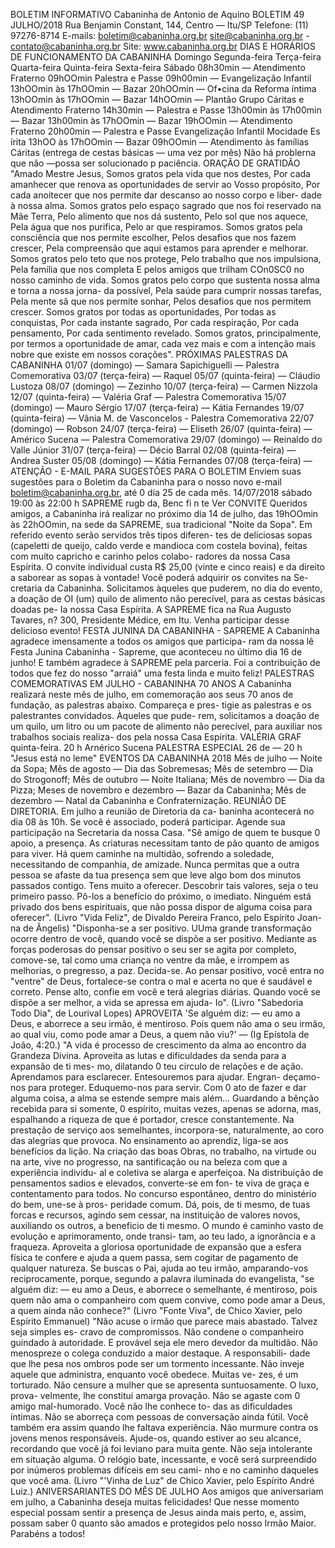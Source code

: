 BOLETIM INFORMATIVO 
Cabaninha de Antonio de Aquino 
BOLETIM 49 JULHO/2018 
Rua Benjamin Constant, 144, Centro — Itu/SP 
Telefone: (11) 97276-8714 
E-mails: boletim@cabaninha.org.br 
site@cabaninha.org.br - contato@cabaninha.org.br 
Site: www.cabaninha.org.br 
DIAS E HORÁRIOS DE FUNCIONAMENTO DA CABANINHA 
Domingo 
Segunda-feira 
Terça-feira 
Quarta-feira 
Quinta-feira 
Sexta-feira 
Sábado 
08h30min — Atendimento Fraterno 
09hOOmin Palestra e Passe 
09h00min — Evangelização Infantil 
13hOOmin às 17hOOmin — Bazar 
20hOOmin — Of•cina da Reforma íntima 
13hOOmin às 17hOOmin — Bazar 
14hOOmin — Plantão Grupo Cáritas 
e Atendimento Fraterno 
14h30min — Palestra e Passe 
13h00min às 17h00min — Bazar 
13h00min às 17hOOmin — Bazar 
19hOOmin — Atendimento Fraterno 
20h00min — Palestra e Passe 
Evangelização Infantil 
Mocidade Es írita 
13hOO às 17hOOmin — Bazar 
09hOOmin — Atendimento às famílias Cáritas 
(entrega de cestas básicas — uma vez por mês) 
Não há problerna que não 
—possa ser solucionado 
p paciência. 
ORAÇÃO DE GRATIDÃO 
"Amado Mestre Jesus, 
Somos gratos pela vida que nos destes, 
Por cada amanhecer que renova as oportunidades de servir ao Vosso 
propósito, 
Por cada anoitecer que nos permite dar descanso ao nosso corpo e liber- 
dade à nossa alma. 
Somos gratos pelo espaço sagrado que nos foi reservado na Mãe Terra, 
Pelo alimento que nos dá sustento, 
Pelo sol que nos aquece, 
Pela água que nos purifica, 
Pelo ar que respiramos. 
Somos gratos pela consciência que nos permite escolher, 
Pelos desafios que nos fazem crescer, 
Pela compreensão que aqui estamos para aprender e melhorar. 
Somos gratos pelo teto que nos protege, 
Pelo trabalho que nos impulsiona, 
Pela família que nos completa 
E pelos amigos que trilham COn0SC0 no nosso caminho de vida. 
Somos gratos pelo corpo que sustenta nossa alma e torna a nossa jorna- 
da possível, 
Pela saúde para cumprir nossas tarefas, 
Pela mente sã que nos permite sonhar, 
Pelos desafios que nos permitem crescer. 
Somos gratos por todas as oportunidades, 
Por todas as conquistas, 
Por cada instante sagrado, 
Por cada respiração, 
Por cada pensamento, 
Por cada sentimento revelado. 
Somos gratos, principalmente, por termos a oportunidade de amar, cada 
vez mais e com a intenção mais nobre que existe em nossos corações". 
PRÓXIMAS PALESTRAS DA CABANINHA 
01/07 (domingo) — Samara Sapichiguelli — Palestra Comemorativa 
03/07 (terça-feira) — Raquel 
05/07 (quinta-feira) — Cláudio Lustoza 
08/07 (domingo) — Zezinho 
10/07 (terça-feira) — Carmen Nizzola 
12/07 (quinta-feira) — Valéria Graf — Palestra Comemorativa 
15/07 (domingo) — Mauro Sérgio 
17/07 (terça-feira) — Kátia Fernandes 
19/07 (quinta-feira) — Vânia M. de Vasconcelos - Palestra Comemorativa 
22/07 (domingo) — Robson 
24/07 (terça-feira) — Eliseth 
26/07 (quinta-feira) — Américo Sucena — Palestra Comemorativa 
29/07 (domingo) — Reinaldo do Valle Júnior 
31/07 (terça-feira) — Décio Barral 
02/08 (quinta-feira) — Andrea Suster 
05/08 (domingo) — Kátia Fernandes 
07/08 (terça-feira) — 
ATENÇÃO - E-MAIL PARA SUGESTÕES PARA O BOLETIM 
Enviem suas sugestões para o Boletim da Cabaninha para o nosso 
novo e-mail boletim@cabaninha.org.br, até 0 dia 25 de cada mês. 
14/07/2018 
sábado 
19:00 às 22:00 h 
SAPREME 
rugb da, 
Benc fi n te 
Ver 
CONVITE 
Queridos amigos, a Cabaninha irá realizar no próximo dia 14 de julho, 
das 19hOOmin às 22hOOmin, na sede da SAPREME, sua tradicional 
"Noite da Sopa". Em referido evento serão servidos três tipos diferen- 
tes de deliciosas sopas (capeletti de queijo, caldo verde e mandioca 
com costela bovina), feitas com muito capricho e carinho pelos colabo- 
radores da nossa Casa Espírita. 
O convite individual custa R$ 25,00 (vinte e cinco reais) e da direito a 
saborear as sopas à vontade! Você poderá adquirir os convites na Se- 
cretaria da Cabaninha. 
Solicitamos àqueles que puderem, no dia do evento, a doação de OI 
(um) quilo de alimento não perecível, para as cestas básicas doadas pe- 
Ia nossa Casa Espírita. 
A SAPREME fica na Rua Augusto Tavares, n? 300, Presidente Médice, 
em Itu. Venha participar desse delicioso evento! 
FESTA JUNINA DA CABANINHA - SAPREME 
A Cabaninha agradece imensamente a todos os amigos que participa- 
ram da nossa lê Festa Junina Cabaninha - Sapreme, que aconteceu no 
último dia 16 de junho! E também agradece à SAPREME pela parceria. 
Foi a contribuição de todos que fez do nosso "arraiá" uma festa linda e 
muito feliz! 
PALESTRAS COMEMORATIVAS EM JULHO - CABANINHA 70 ANOS 
A Cabaninha realizará neste mês de julho, em comemoração aos 
seus 70 anos de fundação, as palestras abaixo. Compareça e pres- 
tigie as palestras e os palestrantes convidados. Àqueles que pude- 
rem, solicitamos a doação de um quilo, um litro ou um pacote de 
alimento não perecível, para auxiliar nos trabalhos sociais realiza- 
dos pela nossa Casa Espírita. 
VALÉRIA GRAF 
quinta-feira. 20 h 
Arnérico Sucena 
PALESTRA ESPECIAL 
26 de — 20 h 
"Jesus está no leme" 
EVENTOS DA CABANINHA 2018 
Mês de julho — Noite da Sopa; 
Mês de agosto — Dia das Sobremesas; 
Mês de setembro — Dia do Strogonoff; 
Mês de outubro — Noite Italiana; 
Mês de novembro — Dia da Pizza; 
Meses de novembro e dezembro — Bazar da Cabaninha; 
Mês de dezembro — Natal da Cabaninha e Confraternização. 
REUNIÃO DE DIRETORIA. Em julho a reunião de Diretoria da ca- 
baninha acontecerá no dia 08 às 10h. Se você é associado, poderá 
participar. Agende sua participação na Secretaria da nossa Casa. 
"Sê amigo de quem te busque 0 apoio, a presença. 
As criaturas necessitam tanto de pão quanto de amigos para viver. 
Há quem caminhe na multidão, sofrendo a soledade, necessitando 
de companhia, de amizade. 
Nunca permitas que a outra pessoa se afaste da tua presença sem 
que leve algo bom dos minutos passados contigo. 
Tens muito a oferecer. 
Descobrir tais valores, seja o teu primeiro passo. 
Pô-los a benefício do próximo, o imediato. 
Ninguém está privado dos bens espirituais, que não possa dispor 
de alguma coisa para oferecer". 
(Livro "Vida Feliz", de Divaldo Pereira Franco, pelo Espírito Joan- 
na de Ângelis) 
"Disponha-se a ser positivo. 
UUma grande transformação ocorre dentro de você, quando você 
se dispõe a ser positivo. 
Mediante as forças poderosas do pensar positivo o seu ser se agita 
por completo, comove-se, tal como uma criança no ventre da 
mãe, e irrompem as melhorias, o pregresso, a paz. 
Decida-se. Ao pensar positivo, você entra no "ventre" de Deus, 
fortalece-se contra o mal e acerta no que é saudável e correto. 
Pense alto, confie em você e terá alegrias diárias. 
Quando você se dispõe a ser melhor, a vida se apressa em ajuda- 
Io". 
(Livro "Sabedoria Todo Dia", de Lourival Lopes) 
APROVEITA 
'Se alguém diz: — eu amo a Deus, e aborrece a seu irmão, é mentiroso. Pois 
quem não ama o seu irmão, ao qual viu, como pode amar a Deus, a quem não 
viu?' — (Ig Epístola de João, 4:20.) 
"A vida é processo de crescimento da alma ao encontro da Grandeza 
Divina. 
Aproveita as lutas e dificuldades da senda para a expansão de ti mes- 
mo, dilatando 0 teu circulo de relações e de ação. 
Aprendamos para esclarecer. Entesouremos para ajudar. Engran- 
deçamo-nos para proteger. 
Eduquemo-nos para servir. 
Com 0 ato de fazer e dar alguma coisa, a alma se estende sempre mais 
além... 
Guardando a bênção recebida para si somente, 0 espírito, muitas vezes, 
apenas se adorna, mas, espalhando a riqueza de que é portador, cresce 
constantemente. 
Na prestação de serviço aos semelhantes, incorpora-se, naturalmente, 
ao coro das alegrias que provoca. 
No ensinamento ao aprendiz, liga-se aos benefícios da lição. 
Na criação das boas Obras, no trabalho, na virtude ou na arte, vive no 
progresso, na santificação ou na beleza com que a experiência individu- 
al e coletiva se alarga e aperfeiçoa. 
Na distribuição de pensamentos sadios e elevados, converte-se em fon- 
te viva de graça e contentamento para todos. 
No concurso espontâneo, dentro do ministério do bem, une-se à pros- 
peridade comum. 
Dá, pois, de ti mesmo, de tuas forcas e recursos, agindo sem cessar, na 
instituição de valores novos, auxiliando os outros, a beneficio de ti 
mesmo. 
O mundo é caminho vasto de evolução e aprimoramento, onde transi- 
tam, ao teu lado, a ignorância e a fraqueza. 
Aproveita a gloriosa oportunidade de expansão que a esfera física te 
confere e ajuda a quem passa, sem cogitar de pagamento de qualquer 
natureza. 
Se buscas o Pai, ajuda ao teu irmão, amparando-vos reciprocamente, 
porque, segundo a palavra iluminada do evangelista, "se alguém diz: — 
eu amo a Deus, e aborrece o semelhante, é mentiroso, pois quem não 
ama o companheiro com quem convive, como pode amar a Deus, a 
quem ainda não conhece?" 
(Livro "Fonte Viva", de Chico Xavier, pelo Espírito Emmanuel) 
"Não acuse o irmão que parece mais abastado. Talvez seja simples es- 
cravo de compromissos. 
Não condene o companheiro guindado à autoridade. E provável seja ele 
mero devedor da multidão. 
Não menospreze o colega conduzido a maior destaque. A responsabili- 
dade que lhe pesa nos ombros pode ser um tormento incessante. 
Não inveje aquele que administra, enquanto você obedece. Muitas ve- 
zes, é um torturado. 
Não censure a mulher que se apresenta suntuosamente. O luxo, prova- 
velmente, lhe constitui amarga provação. 
Não se agaste com 0 amigo mal-humorado. Você não lhe conhece to- 
das as dificuldades íntimas. 
Não se aborreça com pessoas de conversação ainda fútil. Você também 
era assim quando lhe faltava experiência. 
Não murmure contra os jovens menos responsáveis. Ajude-os, quando 
estiver ao seu alcance, recordando que você já foi leviano para muita 
gente. 
Não seja intolerante em situação alguma. O relógio bate, incessante, e 
você será surpreendido por inúmeros problemas difíceis em seu cami- 
nho e no caminho daqueles que você ama. 
(Livro "'Vinha de Luz" de Chico Xavier, pelo Espírito André Luiz.) 
ANIVERSARIANTES DO MÊS DE JULHO 
Aos amigos que aniversariam em julho, a Cabaninha deseja muitas 
felicidades! Que nesse momento especial possam sentir a presença de 
Jesus ainda mais perto, e, assim, possam saber 0 quanto são amados e 
protegidos pelo nosso Irmão Maior. Parabéns a todos! 
